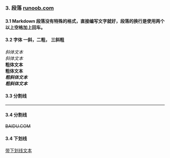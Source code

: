 ### 3. 段落 [runoob.com](https://www.runoob.com/markdown/md-paragraph.html)

#### 3.1 Markdown 段落没有特殊的格式，直接编写文字就好，段落的换行是使用两个以上空格加上回车。  
#### 3.2 字体  一斜，二粗， 三斜粗
*斜体文本*  
_斜体文本_  
**粗体文本**   
__粗体文本__  
***粗斜体文本***  
___粗斜体文本___  

#### 3.3 分割线 
***  
#### 3.4 分割线
~~BAIDU.COM~~  
#### 3.4 下划线 
<u>带下划线文本</u>  



  